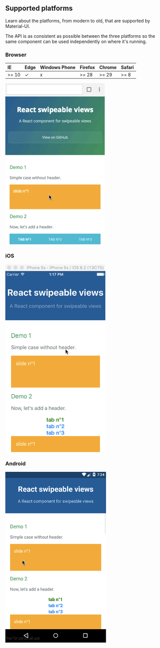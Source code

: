 ## Supported platforms

<p class="description">Learn about the platforms, from modern to old, that are supported by Material-UI.</p>

The API is as consistent as possible between the three platforms so
the same component can be used independently on where it's running.

### Browser

| IE    | Edge | Windows Phone | Firefox | Chrome | Safari |
|:------|:-----|:--------------|:--------|:-------|:-------|
| >= 10 | ✓    | x             | >= 28   | >= 29  | >= 8   |

![browser](/static/platformBrowser.gif)

### iOS

![ios](/static/platformIOS.gif)

### Android

![android](/static/platformAndroid.gif)

